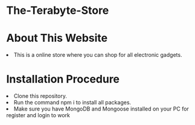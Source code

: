 # The-Terabyte-Store
 
<h1>About This Website</h1>
<li>This is a online store where you can shop for all electronic gadgets.</li>
<h1>Installation Procedure</h1>
<li>Clone this repository.</li>
<li>Run the command npm i to install all packages.</li>
<li>Make sure you have MongoDB and Mongoose installed on your PC for register and login to work</li>
